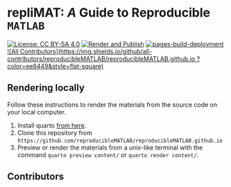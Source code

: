 # **repliMAT**: *A* Guide to Reproducible `MATLAB`

[![License: CC BY-SA 4.0](https://img.shields.io/badge/License-CC_BY--SA_4.0-lightgrey.svg)](https://creativecommons.org/licenses/by-sa/4.0/)
[![Render and Publish](https://github.com/reproducibleMATLAB/reproducibleMATLAB.github.io/actions/workflows/build.yml/badge.svg)](https://github.com/reproducibleMATLAB/reproducibleMATLAB.github.io/actions/workflows/build.yml)
[![pages-build-deployment](https://github.com/reproducibleMATLAB/reproducibleMATLAB.github.io/actions/workflows/pages/pages-build-deployment/badge.svg)](https://github.com/reproducibleMATLAB/reproducibleMATLAB.github.io/actions/workflows/pages/pages-build-deployment)
[![All Contributors](https://img.shields.io/github/all-contributors/reproducibleMATLAB/reproducibleMATLAB.github.io ?color=ee8449&style=flat-square)](#contributors)

## Rendering locally
Follow these instructions to render the materials from the source code on your local computer.

1. Install quarto [from here](https://quarto.org/docs/get-started/).
2. Clone this repository from `https://github.com/reproducibleMATLAB/reproducibleMATLAB.github.io`
3. Preview or render the materials from a unix-like terminal with the command `quarto preview content/` or `quarto render content/`.


## Contributors

<!-- ALL-CONTRIBUTORS-LIST:START - Do not remove or modify this section -->
<!-- prettier-ignore-start -->
<!-- markdownlint-disable -->

<!-- markdownlint-restore -->
<!-- prettier-ignore-end -->

<!-- ALL-CONTRIBUTORS-LIST:END -->
